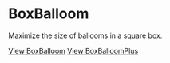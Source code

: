 # BoxBalloom
Maximize the size of ballooms in a square box.

[View BoxBalloom](http://htmlpreview.github.io/?https://github.com/Raven1996/BoxBalloom/master/BoxBalloom.html)
[View BoxBalloomPlus](http://htmlpreview.github.io/?https://github.com/Raven1996/BoxBalloom/master/BoxBalloomPlus.html)